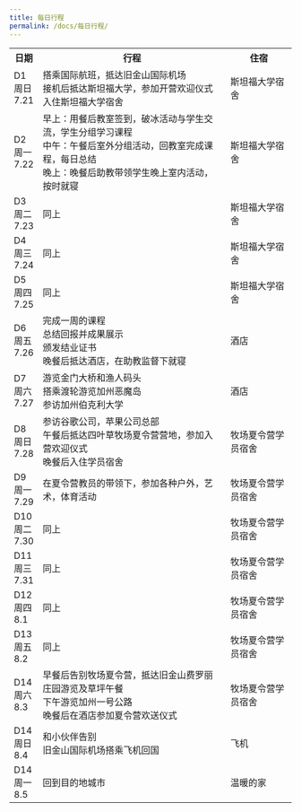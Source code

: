 ```yaml
---
title: 每日行程
permalink: /docs/每日行程/
---
```

<table id="customers">
  <tr>
    <th>日期</th>
    <th>行程</th>
    <th>住宿</th>
  </tr>
  <tr>
    <td>D1<br>周日<br>7.21</td>
    <td>搭乘国际航班，抵达旧金山国际机场<br>接机后抵达斯坦福大学，参加开营欢迎仪式<br>入住斯坦福大学宿舍</td>
    <td>斯坦福大学宿舍</td>
  </tr>
  <tr>
    <td>D2<br>周一<br>7.22</td>
    <td>早上：用餐后教室签到，破冰活动与学生交流，学生分组学习课程<br>中午：午餐后室外分组活动，回教室完成课程，每日总结<br>晚上：晚餐后助教带领学生晚上室内活动，按时就寝</td>
    <td>斯坦福大学宿舍</td>
  </tr>
  <tr>
    <td>D3<br>周二<br>7.23</td>
    <td>同上</td>
    <td>斯坦福大学宿舍</td>
  </tr>
  <tr>
    <td>D4<br>周三<br>7.24</td>
    <td>同上</td>
    <td>斯坦福大学宿舍</td>
  </tr>
  <tr>
    <td>D5<br>周四<br>7.25</td>
    <td>同上</td>
    <td>斯坦福大学宿舍</td>
  </tr>
  <tr>
    <td>D6<br>周五<br>7.26</td>
    <td>完成一周的课程<br>总结回报并成果展示<br>颁发结业证书<br>晚餐后抵达酒店，在助教监督下就寝</td>
    <td>酒店</td>
  </tr>
  <tr>
    <td>D7<br>周六<br>7.27</td>
    <td>游览金门大桥和渔人码头<br>搭乘渡轮游览加州恶魔岛<br>参访加州伯克利大学</td>
    <td>酒店</td>
  </tr>
  <tr>
    <td>D8<br>周日<br>7.28</td>
    <td>参访谷歌公司，苹果公司总部<br>午餐后抵达四叶草牧场夏令营营地，参加入营欢迎仪式<br>晚餐后入住学员宿舍</td>
    <td>牧场夏令营学员宿舍</td>
  </tr>
  <tr>
    <td>D9<br>周一<br>7.29</td>
    <td>在夏令营教员的带领下，参加各种户外，艺术，体育活动</td>
    <td>牧场夏令营学员宿舍</td>
  </tr>
  <tr>
    <td>D10<br>周二<br>7.30</td>
    <td>同上</td>
    <td>牧场夏令营学员宿舍</td>
  </tr>
  <tr>
    <td>D11<br>周三<br>7.31</td>
    <td>同上</td>
    <td>牧场夏令营学员宿舍</td>
  </tr>
  <tr>
    <td>D12<br>周四<br>8.1</td>
    <td>同上</td>
    <td>牧场夏令营学员宿舍</td>
  </tr>
  <tr>
    <td>D13<br>周五<br>8.2</td>
    <td>同上</td>
    <td>牧场夏令营学员宿舍</td>
  </tr>
  <tr>
    <td>D14<br>周六<br>8.3</td>
    <td>早餐后告别牧场夏令营，抵达旧金山费罗丽庄园游览及草坪午餐<br>下午游览加州一号公路<br>晚餐后在酒店参加夏令营欢送仪式</td>
    <td>牧场夏令营学员宿舍</td>
  </tr>
  <tr>
    <td>D14<br>周日<br>8.4</td>
    <td>和小伙伴告别<br>旧金山国际机场搭乘飞机回国</td>
    <td>飞机</td>
  </tr>
  <tr>
    <td>D14<br>周一<br>8.5</td>
    <td>回到目的地城市</td>
    <td>温暖的家</td>
  </tr>
</table>
